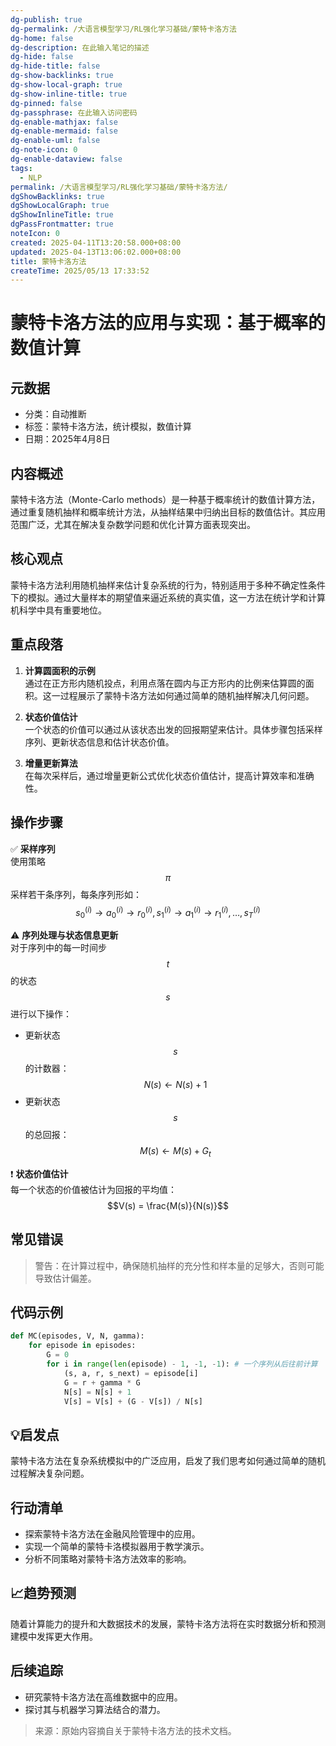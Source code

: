 ```yaml
---
dg-publish: true
dg-permalink: /大语言模型学习/RL强化学习基础/蒙特卡洛方法
dg-home: false
dg-description: 在此输入笔记的描述
dg-hide: false
dg-hide-title: false
dg-show-backlinks: true
dg-show-local-graph: true
dg-show-inline-title: true
dg-pinned: false
dg-passphrase: 在此输入访问密码
dg-enable-mathjax: false
dg-enable-mermaid: false
dg-enable-uml: false
dg-note-icon: 0
dg-enable-dataview: false
tags:
  - NLP
permalink: /大语言模型学习/RL强化学习基础/蒙特卡洛方法/
dgShowBacklinks: true
dgShowLocalGraph: true
dgShowInlineTitle: true
dgPassFrontmatter: true
noteIcon: 0
created: 2025-04-11T13:20:58.000+08:00
updated: 2025-04-13T13:06:02.000+08:00
title: 蒙特卡洛方法
createTime: 2025/05/13 17:33:52
---
```




# 蒙特卡洛方法的应用与实现：基于概率的数值计算

## 元数据
- 分类：自动推断
- 标签：蒙特卡洛方法，统计模拟，数值计算
- 日期：2025年4月8日


## 内容概述
蒙特卡洛方法（Monte-Carlo methods）是一种基于概率统计的数值计算方法，通过重复随机抽样和概率统计方法，从抽样结果中归纳出目标的数值估计。其应用范围广泛，尤其在解决复杂数学问题和优化计算方面表现突出。


## 核心观点
蒙特卡洛方法利用随机抽样来估计复杂系统的行为，特别适用于多种不确定性条件下的模拟。通过大量样本的期望值来逼近系统的真实值，这一方法在统计学和计算机科学中具有重要地位。


## 重点段落
1. **计算圆面积的示例**  
   通过在正方形内随机投点，利用点落在圆内与正方形内的比例来估算圆的面积。这一过程展示了蒙特卡洛方法如何通过简单的随机抽样解决几何问题。

2. **状态价值估计**  
   一个状态的价值可以通过从该状态出发的回报期望来估计。具体步骤包括采样序列、更新状态信息和估计状态价值。

3. **增量更新算法**  
   在每次采样后，通过增量更新公式优化状态价值估计，提高计算效率和准确性。


## 操作步骤
✅ **采样序列**  
使用策略 $$\pi$$ 采样若干条序列，每条序列形如：  
$$s_0^{(i)} \rightarrow a_0^{(i)} \rightarrow r_0^{(i)}, s_1^{(i)} \rightarrow a_1^{(i)} \rightarrow r_1^{(i)}, \ldots, s_T^{(i)}$$

⚠️ **序列处理与状态信息更新**  
对于序列中的每一时间步 $$t$$ 的状态 $$s$$ 进行以下操作：  
- 更新状态 $$s$$ 的计数器： $$N(s) \leftarrow N(s) + 1$$
- 更新状态 $$s$$ 的总回报： $$M(s) \leftarrow M(s) + G_t$$

❗ **状态价值估计**  
每一个状态的价值被估计为回报的平均值：  
$$V(s) = \frac{M(s)}{N(s)}$$


## 常见错误
> 警告：在计算过程中，确保随机抽样的充分性和样本量的足够大，否则可能导致估计偏差。


## 代码示例
```python
def MC(episodes, V, N, gamma):
    for episode in episodes:
        G = 0
        for i in range(len(episode) - 1, -1, -1): # 一个序列从后往前计算
            (s, a, r, s_next) = episode[i]
            G = r + gamma * G
            N[s] = N[s] + 1
            V[s] = V[s] + (G - V[s]) / N[s]
```


## 💡启发点
蒙特卡洛方法在复杂系统模拟中的广泛应用，启发了我们思考如何通过简单的随机过程解决复杂问题。


## 行动清单
- 探索蒙特卡洛方法在金融风险管理中的应用。
- 实现一个简单的蒙特卡洛模拟器用于教学演示。
- 分析不同策略对蒙特卡洛方法效率的影响。


## 📈趋势预测
随着计算能力的提升和大数据技术的发展，蒙特卡洛方法将在实时数据分析和预测建模中发挥更大作用。


## 后续追踪
- 研究蒙特卡洛方法在高维数据中的应用。
- 探讨其与机器学习算法结合的潜力。

> 来源：原始内容摘自关于蒙特卡洛方法的技术文档。
